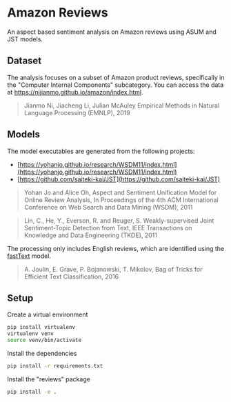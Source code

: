 # Amazon Reviews

An aspect based sentiment analysis on Amazon reviews using ASUM and JST models.

## Dataset

The analysis focuses on a subset of Amazon product reviews, specifically in the "Computer Internal Components"
subcategory. You can access the data at https://nijianmo.github.io/amazon/index.html.

> Jianmo Ni, Jiacheng Li, Julian McAuley Empirical Methods in Natural Language Processing (EMNLP), 2019

## Models

The model executables are generated from the following projects:

- [https://yohanjo.github.io/research/WSDM11/index.html](https://yohanjo.github.io/research/WSDM11/index.html)
- [https://github.com/saiteki-kai/JST](https://github.com/saiteki-kai/JST)

> Yohan Jo and Alice Oh, Aspect and Sentiment Unification Model for Online Review Analysis, In Proceedings of the 4th
> ACM International Conference on Web Search and Data Mining (WSDM), 2011

> Lin, C., He, Y., Everson, R. and Reuger, S. Weakly-supervised Joint Sentiment-Topic Detection from Text, IEEE
> Transactions on Knowledge and Data Engineering (TKDE), 2011

The processing only includes English reviews, which are identified using
the [fastText](https://fasttext.cc/docs/en/language-identification.html) model.

> A. Joulin, E. Grave, P. Bojanowski, T. Mikolov, Bag of Tricks for Efficient Text Classification, 2016

## Setup

Create a virtual environment

```bash
pip install virtualenv
virtualenv venv
source venv/bin/activate
```

Install the dependencies

```bash
pip install -r requirements.txt
```

Install the "reviews" package

```bash
pip install -e .
```
